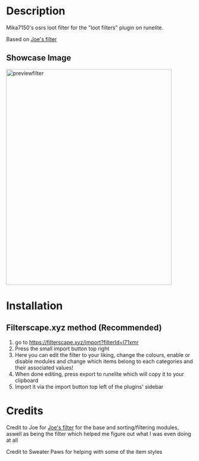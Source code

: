 # Description
Mika7150's osrs loot filter for the "loot filters" plugin on runelite.

Based on [Joe's filter](https://github.com/typical-whack/loot-filters-modules)

## Showcase Image


<img width="444" height="577" alt="previewfilter" src="https://github.com/user-attachments/assets/33d10e5d-69cc-4750-ab20-f744388b8edd" />



# Installation

## Filterscape.xyz method (Recommended) 
  1. go to https://filterscape.xyz/import?filterId=l71xmr
  2. Press the small import button top right
  3. Here you can edit the filter to your liking, change the colours, enable or disable modules and change which items belong to each categories and their associated values!
  4. When done editing, press export to runelite which will copy it to your clipboard
  5. Import it via the import button top left of the plugins' sidebar

# Credits

Credit to Joe for [Joe's filter](https://github.com/typical-whack/loot-filters-modules) for the base and sorting/filtering modules, aswell as being the filter which helped me figure out what I was even doing at all

Credit to Sweater Paws for helping with some of the item styles
